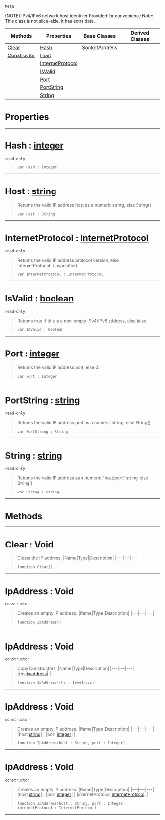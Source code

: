  `Meta`

(NOTE) IPv4/IPv6 network host identifier Provided for convenience Note: This class is not slice-able, it has extra data.

|Methods|Properties|Base Classes|Derived Classes|
|---|---|---|---|
|[ Clear](https://github.com/ZilchEngine/ZilchDocs/blob/master/code_reference/class_reference/ipaddress.markdown#clear-void)|[ Hash](https://github.com/ZilchEngine/ZilchDocs/blob/master/code_reference/class_reference/ipaddress.markdown#hash-zero-engine-documen)|SocketAddress| |
|[ Constructor](https://github.com/ZilchEngine/ZilchDocs/blob/master/code_reference/class_reference/ipaddress.markdown#ipaddress-void)|[ Host](https://github.com/ZilchEngine/ZilchDocs/blob/master/code_reference/class_reference/ipaddress.markdown#host-zero-engine-documen)| | |
| |[ InternetProtocol](https://github.com/ZilchEngine/ZilchDocs/blob/master/code_reference/class_reference/ipaddress.markdown#internetprotocol-zero-en)| | |
| |[ IsValid](https://github.com/ZilchEngine/ZilchDocs/blob/master/code_reference/class_reference/ipaddress.markdown#isvalid-zero-engine-docu)| | |
| |[ Port](https://github.com/ZilchEngine/ZilchDocs/blob/master/code_reference/class_reference/ipaddress.markdown#port-zero-engine-documen)| | |
| |[ PortString](https://github.com/ZilchEngine/ZilchDocs/blob/master/code_reference/class_reference/ipaddress.markdown#portstring-zero-engine-d)| | |
| |[ String](https://github.com/ZilchEngine/ZilchDocs/blob/master/code_reference/class_reference/ipaddress.markdown#string-zero-engine-docum)| | |


 #  Properties


---  
 #  Hash : [integer](https://github.com/ZilchEngine/ZilchDocs/blob/master/code_reference/nada_base_types/integer.markdown)

 `read-only`

> 
> ``` lang=cpp, name=Nada
> var Hash : Integer


---  
 #  Host : [string](https://github.com/ZilchEngine/ZilchDocs/blob/master/code_reference/nada_base_types/string.markdown)

> Returns the valid IP address host as a numeric string, else String()
> ``` lang=cpp, name=Nada
> var Host : String


---  
 #  InternetProtocol : [InternetProtocol](https://github.com/ZilchEngine/ZilchDocs/blob/master/code_reference/enum_reference.markdown#internetprotocol)

 `read-only`

> Returns the valid IP address protocol version, else InternetProtocol::Unspecified.
> ``` lang=cpp, name=Nada
> var InternetProtocol : InternetProtocol


---  
 #  IsValid : [boolean](https://github.com/ZilchEngine/ZilchDocs/blob/master/code_reference/nada_base_types/boolean.markdown)

 `read-only`

> Returns true if this is a non-empty IPv4/IPv6 address, else false.
> ``` lang=cpp, name=Nada
> var IsValid : Boolean


---  
 #  Port : [integer](https://github.com/ZilchEngine/ZilchDocs/blob/master/code_reference/nada_base_types/integer.markdown)

> Returns the valid IP address port, else 0.
> ``` lang=cpp, name=Nada
> var Port : Integer


---  
 #  PortString : [string](https://github.com/ZilchEngine/ZilchDocs/blob/master/code_reference/nada_base_types/string.markdown)

 `read-only`

> Returns the valid IP address port as a numeric string, else String()
> ``` lang=cpp, name=Nada
> var PortString : String


---  
 #  String : [string](https://github.com/ZilchEngine/ZilchDocs/blob/master/code_reference/nada_base_types/string.markdown)

 `read-only`

> Returns the valid IP address as a numeric "host:port" string, else String()
> ``` lang=cpp, name=Nada
> var String : String


---  
 #  Methods


---  
 #  Clear : Void

> Clears the IP address.
> |Name|Type|Description|
> |---|---|---|
> ``` lang=cpp, name=Nada
> function Clear()
> ``` 


---  
 #  IpAddress : Void

 `constructor`

> Creates an empty IP address.
> |Name|Type|Description|
> |---|---|---|
> ``` lang=cpp, name=Nada
> function IpAddress()
> ``` 


---  
 #  IpAddress : Void

 `constructor`

> Copy Constructors.
> |Name|Type|Description|
> |---|---|---|
> |rhs|[ipaddress](https://github.com/ZilchEngine/ZilchDocs/blob/master/code_reference/class_reference/ipaddress.markdown)| |
> ``` lang=cpp, name=Nada
> function IpAddress(rhs : IpAddress)
> ``` 


---  
 #  IpAddress : Void

 `constructor`

> Creates an empty IP address.
> |Name|Type|Description|
> |---|---|---|
> |host|[string](https://github.com/ZilchEngine/ZilchDocs/blob/master/code_reference/nada_base_types/string.markdown)| |
> |port|[integer](https://github.com/ZilchEngine/ZilchDocs/blob/master/code_reference/nada_base_types/integer.markdown)| |
> ``` lang=cpp, name=Nada
> function IpAddress(host : String, port : Integer)
> ``` 


---  
 #  IpAddress : Void

 `constructor`

> Creates an empty IP address.
> |Name|Type|Description|
> |---|---|---|
> |host|[string](https://github.com/ZilchEngine/ZilchDocs/blob/master/code_reference/nada_base_types/string.markdown)| |
> |port|[integer](https://github.com/ZilchEngine/ZilchDocs/blob/master/code_reference/nada_base_types/integer.markdown)| |
> |internetProtocol|[InternetProtocol](https://github.com/ZilchEngine/ZilchDocs/blob/master/code_reference/enum_reference.markdown#internetprotocol)| |
> ``` lang=cpp, name=Nada
> function IpAddress(host : String, port : Integer, internetProtocol : InternetProtocol)
> ``` 


---  
 

 